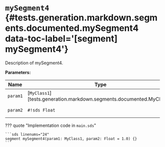 # <code class="doc-symbol doc-symbol-segment"></code> `mySegment4` {#tests.generation.markdown.segments.documented.mySegment4 data-toc-label='[segment] mySegment4'}

Description of mySegment4.

**Parameters:**

| Name | Type | Description | Default |
|------|------|-------------|---------|
| `param1` | [`MyClass1`][tests.generation.markdown.segments.documented.MyClass1] | Description of param1. | - |
| `param2` | `#!sds Float` | Description of param2. | `#!sds 1.0` |

??? quote "Implementation code in `main.sds`"

    ```sds linenums="24"
    segment mySegment4(param1: MyClass1, param2: Float = 1.0) {}
    ```
